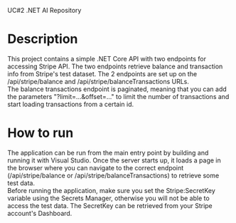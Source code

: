UC#2 .NET AI Repository

# Description
This project contains a simple .NET Core API with two endpoints for accessing Stripe API. The two endpoints retrieve balance and transaction info from Stripe's test dataset. The 2 endpoints are set up on the /api/stripe/balance and /api/stripe/balanceTransactions URLs.  
The balance transactions endpoint is paginated, meaning that you can add the parameters "?limit=...&offset=..." to limit the number of transactions and start loading transactions from a certain id.
# How to run
The application can be run from the main entry point by building and running it with Visual Studio. Once the server starts up, it loads a page in the browser where you can navigate to the correct endpoint (/api/stripe/balance or /api/stripe/balanceTransactions) to retrieve some test data.  
Before running the application, make sure you set the Stripe:SecretKey variable using the Secrets Manager, otherwise you will not be able to access the test data. The SecretKey can be retrieved from your Stripe account's Dashboard.
